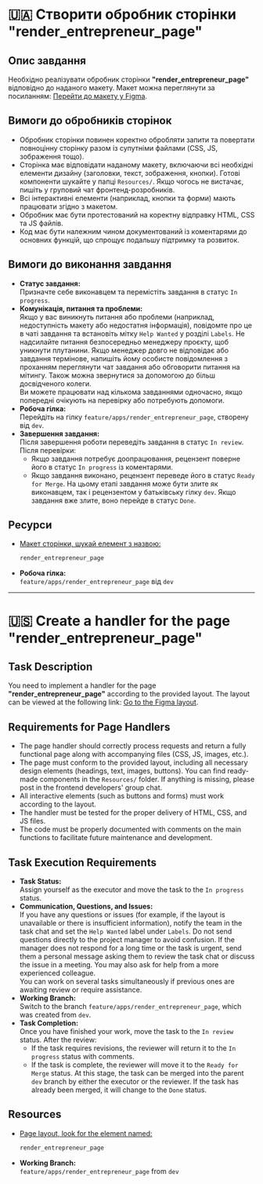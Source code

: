 # 🇺🇦 Створити обробник сторінки "render_entrepreneur_page"

## Опис завдання
Необхідно реалізувати обробник сторінки **"render_entrepreneur_page"** відповідно до наданого макету. Макет можна переглянути за посиланням:
[Перейти до макету у Figma](https://www.figma.com/design/XMX1W4mwttgUy8L0a4kzQe/Bronyumo.ua-(special-task-mockup)?node-id=0-1&t=wnXX2PPEWtIi002e-1).

## Вимоги до обробників сторінок
- Обробник сторінки повинен коректно обробляти запити та повертати повноцінну сторінку разом із супутніми файлами (CSS, JS, зображення тощо).
- Сторінка має відповідати наданому макету, включаючи всі необхідні елементи дизайну (заголовки, текст, зображення, кнопки). Готові компоненти шукайте у папці `Resources/`. Якщо чогось не вистачає, пишіть у груповий чат фронтенд-розробників.
- Всі інтерактивні елементи (наприклад, кнопки та форми) мають працювати згідно з макетом.
- Обробник має бути протестований на коректну відправку HTML, CSS та JS файлів.
- Код має бути належним чином документований із коментарями до основних функцій, що спрощує подальшу підтримку та розвиток.

## Вимоги до виконання завдання
- **Статус завдання:**  
  Призначте себе виконавцем та перемістіть завдання в статус `In progress`.
- **Комунікація, питання та проблеми:**  
  Якщо у вас виникнуть питання або проблеми (наприклад, недоступність макету або недостатня інформація), повідомте про це в чаті завдання та встановіть мітку `Help Wanted` у розділі `Labels`. Не надсилайте питання безпосередньо менеджеру проєкту, щоб уникнути плутанини. Якщо менеджер довго не відповідає або завдання термінове, напишіть йому особисте повідомлення з проханням переглянути чат завдання або обговорити питання на мітингу. Також можна звернутися за допомогою до більш досвідченого колеги.  
  Ви можете працювати над кількома завданнями одночасно, якщо попередні очікують на перевірку або потребують допомоги.
- **Робоча гілка:**  
  Перейдіть на гілку `feature/apps/render_entrepreneur_page`, створену від `dev`.
- **Завершення завдання:**  
  Після завершення роботи переведіть завдання в статус `In review`. Після перевірки:  
  - Якщо завдання потребує доопрацювання, рецензент поверне його в статус `In progress` із коментарями.  
  - Якщо завдання виконано, рецензент переведе його в статус `Ready for Merge`. На цьому етапі завдання може бути злите як виконавцем, так і рецензентом у батьківську гілку `dev`. Якщо завдання вже злите, воно перейде в статус `Done`.

## Ресурси
- [Макет сторінки, шукай елемент з назвою:](https://www.figma.com/design/XMX1W4mwttgUy8L0a4kzQe/Bronyumo.ua-(special-task-mockup)?node-id=0-1&t=wnXX2PPEWtIi002e-1)  
    ```bash
    render_entrepreneur_page
    ```
- **Робоча гілка:**  
  `feature/apps/render_entrepreneur_page` від `dev`
---
# 🇺🇸 Create a handler for the page "render_entrepreneur_page"

## Task Description
You need to implement a handler for the page **"render_entrepreneur_page"** according to the provided layout. The layout can be viewed at the following link:
[Go to the Figma layout](https://www.figma.com/design/XMX1W4mwttgUy8L0a4kzQe/Bronyumo.ua-(special-task-mockup)?node-id=0-1&t=wnXX2PPEWtIi002e-1).

## Requirements for Page Handlers
- The page handler should correctly process requests and return a fully functional page along with accompanying files (CSS, JS, images, etc.).
- The page must conform to the provided layout, including all necessary design elements (headings, text, images, buttons). You can find ready-made components in the `Resources/` folder. If anything is missing, please post in the frontend developers' group chat.
- All interactive elements (such as buttons and forms) must work according to the layout.
- The handler must be tested for the proper delivery of HTML, CSS, and JS files.
- The code must be properly documented with comments on the main functions to facilitate future maintenance and development.

## Task Execution Requirements
- **Task Status:**  
  Assign yourself as the executor and move the task to the `In progress` status.
- **Communication, Questions, and Issues:**  
  If you have any questions or issues (for example, if the layout is unavailable or there is insufficient information), notify the team in the task chat and set the `Help Wanted` label under `Labels`. Do not send questions directly to the project manager to avoid confusion. If the manager does not respond for a long time or the task is urgent, send them a personal message asking them to review the task chat or discuss the issue in a meeting. You may also ask for help from a more experienced colleague.  
  You can work on several tasks simultaneously if previous ones are awaiting review or require assistance.
- **Working Branch:**  
  Switch to the branch `feature/apps/render_entrepreneur_page`, which was created from `dev`.
- **Task Completion:**  
  Once you have finished your work, move the task to the `In review` status. After the review:  
  - If the task requires revisions, the reviewer will return it to the `In progress` status with comments.  
  - If the task is complete, the reviewer will move it to the `Ready for Merge` status. At this stage, the task can be merged into the parent `dev` branch by either the executor or the reviewer. If the task has already been merged, it will change to the `Done` status.

## Resources
- [Page layout, look for the element named:](https://www.figma.com/design/XMX1W4mwttgUy8L0a4kzQe/Bronyumo.ua-(special-task-mockup)?node-id=0-1&t=wnXX2PPEWtIi002e-1)  
    ```bash
    render_entrepreneur_page
    ```
- **Working Branch:**  
  `feature/apps/render_entrepreneur_page` from `dev`